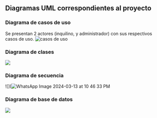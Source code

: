 ## Diagramas UML correspondientes al proyecto
### Diagrama de casos de uso
Se presentan 2 actores (inquilino, y administrador) con sus respectivos casos de uso.
![casos de uso](https://github.com/jocelynv25/project_SCRUM/assets/147032231/c6d6ea39-e12a-49ef-aaa6-340429044ae5)


### Diagrama de clases
![](https://github.com/jocelynv25/project_SCRUM/assets/147032231/8d0e02ab-3100-463a-a90a-bfae92c53975)

### Diagrama de secuencia
![](![WhatsApp Image 2024-03-13 at 10 46 33 PM](https://github.com/jocelynv25/project_SCRUM/assets/147032231/bd0f26ce-232b-424e-adf1-120f044bbdad)


### Diagrama de base de datos
![](https://github.com/jocelynv25/project_SCRUM/assets/147032231/62fa2990-da1c-485d-91d8-515b675bc89f)
